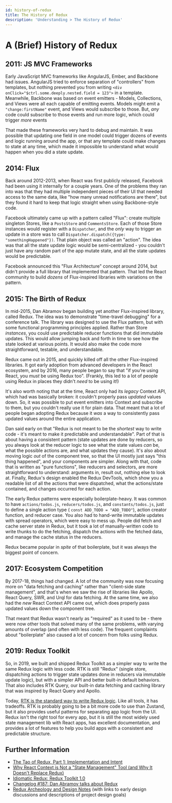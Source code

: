```yaml
---
id: history-of-redux
title: The History of Redux
description: 'Understanding > The History of Redux'
---
```


# A (Brief) History of Redux

## 2011: JS MVC Frameworks

Early JavaScript MVC frameworks like AngularJS, Ember, and Backbone had issues. AngularJS tried to enforce separation of "controllers" from templates, but nothing prevented you from writing `<div onClick="$ctrl.some.deeply.nested.field = 123">` in a template. Meanwhile, Backbone was based on event emitters - Models, Collections, and Views were all each capable of emitting events. Models might emit a `"change:firstName"` event, and Views would subscribe to those. But, _any_ code could subscribe to those events and run more logic, which could trigger _more_ events

That made these frameworks very hard to debug and maintain. It was possible that updating one field in one model could trigger dozens of events and logic running around the app, or that any template could make changes to state at any time, which made it impossible to understand what would happen when you did a state update.

## 2014: Flux

Back around 2012-2013, when React was first publicly released, Facebook had been using it internally for a couple years. One of the problems they ran into was that they had multiple independent pieces of their UI that needed access to the same data, like "how many unread notifications are there", but they found it hard to keep that logic straight when using Backbone-style code.

Facebook ultimately came up with a pattern called "Flux": create multiple singleton Stores, like a `PostsStore` and `CommentsStore`. Each of those Store instances would register with a `Dispatcher`, and the _only_ way to trigger an update in a store was to call `Dispatcher.dispatch({type: "somethingHappened"})`. That plain object was called an "action". The idea was that all the state update logic would be semi-centralized - you couldn't just have any random part of the app mutate state, and all the state updates would be predictable.

Facebook announced this "Flux Architecture" concept around 2014, but didn't provide a full library that implemented that pattern. That led the React community to build _dozens_ of Flux-inspired libraries with variations on the pattern.

## 2015: The Birth of Redux

In mid-2015, Dan Abramov began building yet another Flux-inspired library, called Redux. The idea was to demonstrate "time-travel debugging" for a conference talk. The library was designed to use the Flux pattern, but with some functional programming principles applied. Rather than Store _instances_, you could use predictable reducer functions that did immutable updates. This would allow jumping back and forth in time to see how the state looked at various points. It would also make the code more straightforward, testable, and understandable.

Redux came out in 2015, and quickly killed off all the other Flux-inspired libraries. It got early adoption from advanced developers in the React ecosystem, and by 2016, many people began to say that "if you're using React, you _must_ be using Redux too". (Frankly, this led to a lot of people using Redux in places they didn't _need_ to be using it!)

It's also worth noting that at the time, React only had its _legacy_ Context API, which had was basically broken: it couldn't properly pass _updated_ values down. So, it was possible to put event emitters into Context and subscribe to them, but you couldn't really use it for plain data. That meant that a lot of people began adopting Redux because it _was_ a way to consistently pass updated values around the entire application.

Dan said early on that "Redux is not meant to be the _shortest_ way to write code - it's meant to make it predictable and understandable". Part of that is about having a consistent pattern (state updates are done by reducers, so you always look at the reducer logic to see what the state values _can_ be, what the possible actions are, and what updates they cause). It's also about moving logic _out_ of the component tree, so that the UI mostly just says "this thing happened", and your components are simpler. Along with that, code that is written as "pure functions", like reducers and selectors, are more straightforward to understand: arguments in, result out, nothing else to look at. Finally, Redux's design enabled the Redux DevTools, which show you a readable list of all the actions that were dispatched, what the actions/state contained, and changes occurred for each action.

The early Redux patterns were especially boilerplate-heavy. It was common to have `actions/todos.js`, `reducers/todos.js`, and `constants/todos.js`, just to define a single action type ( `const ADD_TODO = "ADD_TODO"`), action creator function, and reducer case. You also had to hand-write immutable updates with spread operators, which were easy to mess up. People did fetch and cache server state in Redux, but it took a lot of manually-written code to write thunks to do the fetching, dispatch the actions with the fetched data, and manage the cache status in the reducers.

Redux became popular in _spite_ of that boilerplate, but it was always the biggest point of concern.

## 2017: Ecosystem Competition

By 2017-18, things had changed. A lot of the community was now focusing more on "data fetching and caching" rather than "client-side state management", and that's when we saw the rise of libraries like Apollo, React Query, SWR, and Urql for data fetching. At the same time, we also had the _new_ React Context API came out, which does properly pass updated values down the component tree.

That meant that Redux wasn't nearly as "required" as it used to be - there were now other tools that solved many of the same problems, with varying amounts of overlap (and often with less code). The frequent complaints about "boilerplate" also caused a lot of concern from folks using Redux.

## 2019: Redux Toolkit

So, in 2019, we built and shipped Redux Toolkit as a simpler way to write the same Redux logic with less code. RTK is still "Redux" (single store, dispatching actions to trigger state updates done in reducers via immutable update logic), but with a simpler API and better built-in default behaviors. That also includes RTK Query, our built-in data fetching and caching library that was inspired by React Query and Apollo.

Today, [RTK is the standard way to write Redux logic](../../introduction/why-rtk-is-redux-today.md). Like all tools, it has tradeoffs. RTK is probably going to be a bit more code to use than Zustand, but it also provides useful patterns for separating app logic from the UI. Redux isn't the right tool for every app, but it is still the most widely used state management lib with React apps, has excellent documentation, and provides a lot of features to help you build apps with a consistent and predictable structure.

## Further Information

- [The Tao of Redux, Part 1: Implementation and Intent](https://blog.isquaredsoftware.com/2017/05/idiomatic-redux-tao-of-redux-part-1/)
- [Why React Context is Not a "State Management" Tool (and Why It Doesn't Replace Redux)](https://blog.isquaredsoftware.com/2021/01/context-redux-differences/)
- [Idiomatic Redux: Redux Toolkit 1.0](https://blog.isquaredsoftware.com/2019/10/redux-toolkit-1.0/)
- [Changelog #187: Dan Abramov talks about Redux](https://changelog.com/podcast/187)
- [Redux Archeology and Design Notes](https://gist.github.com/markerikson/2971210292a9c65138eeb33ae7d560b0) (with links to early design discussions and descriptions of project design goals)
